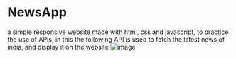 # NewsApp
a simple responsive website made with html, css and javascript, to practice the use of APIs, in this the following API is used to fetch the latest news of india, and display it on the website
![image](https://github.com/Ayush-ydv/NewsApp/assets/73734872/eece36ad-985f-4cb8-a649-36821094e31d)
